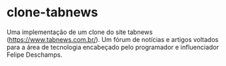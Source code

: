 # clone-tabnews
Uma implementação de um clone do site tabnews (https://www.tabnews.com.br/). Um fórum de notícias e artigos voltados para a área de tecnologia encabeçado pelo programador e influenciador Felipe Deschamps.
